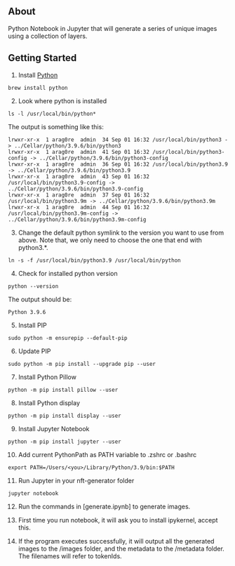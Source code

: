 ## About
Python Notebook in Jupyter that will generate a series of unique images using a collection of layers.

## Getting Started
1. Install [Python](https://www.python.org/downloads/)
```
brew install python 
```

2. Look where python is installed
```
ls -l /usr/local/bin/python*
```
The output is something like this:
```
lrwxr-xr-x  1 arag0re  admin  34 Sep 01 16:32 /usr/local/bin/python3 -> ../Cellar/python/3.9.6/bin/python3
lrwxr-xr-x  1 arag0re  admin  41 Sep 01 16:32 /usr/local/bin/python3-config -> ../Cellar/python/3.9.6/bin/python3-config
lrwxr-xr-x  1 arag0re  admin  36 Sep 01 16:32 /usr/local/bin/python3.9 -> ../Cellar/python/3.9.6/bin/python3.9
lrwxr-xr-x  1 arag0re  admin  43 Sep 01 16:32 /usr/local/bin/python3.9-config -> ../Cellar/python/3.9.6/bin/python3.9-config
lrwxr-xr-x  1 arag0re  admin  37 Sep 01 16:32 /usr/local/bin/python3.9m -> ../Cellar/python/3.9.6/bin/python3.9m
lrwxr-xr-x  1 arag0re  admin  44 Sep 01 16:32 /usr/local/bin/python3.9m-config -> ../Cellar/python/3.9.6/bin/python3.9m-config
```

3. Change the default python symlink to the version you want to use from above. Note that, we only need to choose the one that end with python3.*.
```
ln -s -f /usr/local/bin/python3.9 /usr/local/bin/python
```

4. Check for installed python version
```
python --version
```
The output should be:
```
Python 3.9.6
```

5. Install PIP
```
sudo python -m ensurepip --default-pip
```

6. Update PIP
```
sudo python -m pip install --upgrade pip --user   
```

7. Install Python Pillow
```
python -m pip install pillow --user
```

8. Install Python display
```
python -m pip install display --user
```

9. Install Jupyter Notebook
```
python -m pip install jupyter --user
```

10. Add current PythonPath as PATH variable to .zshrc or .bashrc
```
export PATH=/Users/<you>/Library/Python/3.9/bin:$PATH
```

11. Run Jupyter in your nft-generator folder
```
jupyter notebook
```

12. Run the commands in [generate.ipynb] to generate images.

13. First time you run notebook, it will ask you to install ipykernel, accept this.
 
14. If the program executes successfully, it will output all the generated images to the /images folder, and the metadata to the /metadata folder. The filenames will refer to tokenIds. 
